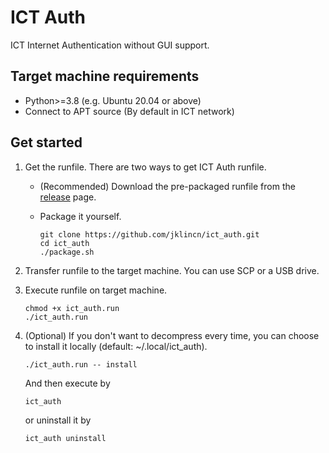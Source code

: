 # ICT Auth

ICT Internet Authentication without GUI support.

## Target machine requirements

- Python>=3.8 (e.g. Ubuntu 20.04 or above)
- Connect to APT source (By default in ICT network)

## Get started

1. Get the runfile. There are two ways to get ICT Auth runfile. 

   - (Recommended) Download the pre-packaged runfile from the [release](https://github.com/jklincn/ict_auth/releases) page.

   - Package it yourself.

     ```
     git clone https://github.com/jklincn/ict_auth.git
     cd ict_auth
     ./package.sh
     ```

2. Transfer runfile to the target machine. You can use SCP or a USB drive.

3. Execute runfile on target machine.

   ```
   chmod +x ict_auth.run
   ./ict_auth.run
   ```

4. (Optional) If you don't want to decompress every time, you can choose to install it locally (default: ~/.local/ict_auth).

   ```
   ./ict_auth.run -- install
   ```

   And then execute by

   ```
   ict_auth
   ```

   or uninstall it by

   ```
   ict_auth uninstall
   ```

   

